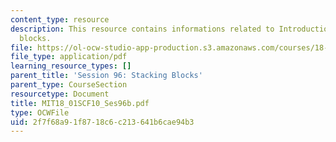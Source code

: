 ```yaml
---
content_type: resource
description: This resource contains informations related to Introduction to stacking
  blocks.
file: https://ol-ocw-studio-app-production.s3.amazonaws.com/courses/18-01sc-single-variable-calculus-fall-2010/2f7f68a91f8718c6c213641b6cae94b3_MIT18_01SCF10_Ses96b.pdf
file_type: application/pdf
learning_resource_types: []
parent_title: 'Session 96: Stacking Blocks'
parent_type: CourseSection
resourcetype: Document
title: MIT18_01SCF10_Ses96b.pdf
type: OCWFile
uid: 2f7f68a9-1f87-18c6-c213-641b6cae94b3
---
```


